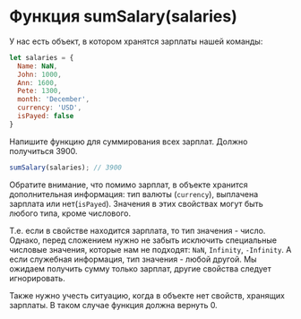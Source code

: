 # Функция sumSalary(salaries)

У нас есть объект, в котором хранятся зарплаты нашей команды:
```js
let salaries = {
  Name: NaN,
  John: 1000,
  Ann: 1600,
  Pete: 1300,
  month: 'December',
  currency: 'USD',
  isPayed: false
}
```

Напишите функцию для суммирования всех зарплат. Должно получиться 3900.

```js
sumSalary(salaries); // 3900
```

Обратите внимание, что помимо зарплат, в объекте хранится дополнительная информация:
тип валюты (`currency`), выплачена зарплата или нет(`isPayed`). Значения в этих свойствах могут быть любого типа, кроме числового. 

Т.е. если в свойстве находится зарплата, то тип значения - число. Однако, перед сложением нужно не забыть исключить специальные числовые значения, которые нам не подходят: `NaN`, `Infinity`, `-Infinity`. 
А если служебная информация, тип значения - любой другой. Мы ожидаем получить сумму только зарплат, другие свойства следует игнорировать.

Также нужно учесть ситуацию, когда в объекте нет свойств, хранящих зарплаты. В таком случае функция должна вернуть 0.
